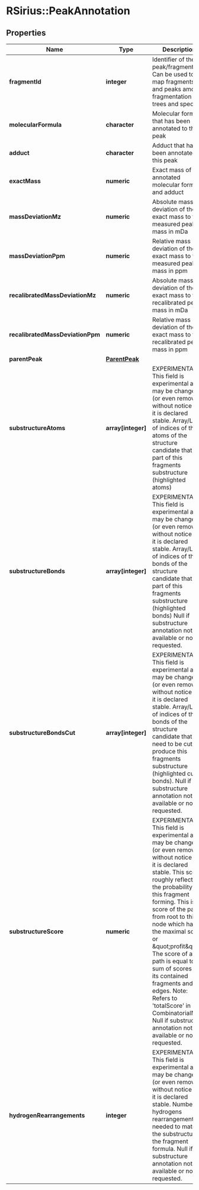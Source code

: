 # RSirius::PeakAnnotation


## Properties
Name | Type | Description | Notes
------------ | ------------- | ------------- | -------------
**fragmentId** | **integer** | Identifier of the peak/fragment. Can be used to map fragments and peaks  among fragmentation trees and spectra. | 
**molecularFormula** | **character** | Molecular formula that has been annotated to this peak | [optional] 
**adduct** | **character** | Adduct that has been annotated to this peak | [optional] 
**exactMass** | **numeric** | Exact mass of the annotated molecular formula and adduct | [optional] 
**massDeviationMz** | **numeric** | Absolute mass deviation of the exact mass to the measured peak mass in mDa | [optional] 
**massDeviationPpm** | **numeric** | Relative mass deviation of the exact mass to the measured peak mass in ppm | [optional] 
**recalibratedMassDeviationMz** | **numeric** | Absolute mass deviation of the exact mass to the recalibrated peak mass in mDa | [optional] 
**recalibratedMassDeviationPpm** | **numeric** | Relative mass deviation of the exact mass to the recalibrated peak mass in ppm | [optional] 
**parentPeak** | [**ParentPeak**](ParentPeak.md) |  | [optional] 
**substructureAtoms** | **array[integer]** | EXPERIMENTAL: This field is experimental and may be changed (or even removed) without notice until it is declared stable.   Array/List of indices of the atoms of the structure candidate that are part of this fragments substructure  (highlighted atoms) | [optional] 
**substructureBonds** | **array[integer]** | EXPERIMENTAL: This field is experimental and may be changed (or even removed) without notice until it is declared stable.   Array/List of indices of the bonds of the structure candidate that are part of this fragments substructure  (highlighted bonds)   Null if substructure annotation not available or not requested. | [optional] 
**substructureBondsCut** | **array[integer]** | EXPERIMENTAL: This field is experimental and may be changed (or even removed) without notice until it is declared stable.   Array/List of indices of the bonds of the structure candidate that need to be cut to produce this fragments  substructure (highlighted cutted bonds).   Null if substructure annotation not available or not requested. | [optional] 
**substructureScore** | **numeric** | EXPERIMENTAL: This field is experimental and may be changed (or even removed) without notice until it is declared stable.   This score roughly reflects the probability of this fragment forming.   This is the score of the path from root to this node which has the maximal score or \&quot;profit\&quot;.  The score of a path is equal to the sum of scores of its contained fragments and edges.  Note: Refers to &#39;totalScore&#39; in CombinatorialNode   Null if substructure annotation not available or not requested. | [optional] 
**hydrogenRearrangements** | **integer** | EXPERIMENTAL: This field is experimental and may be changed (or even removed) without notice until it is declared stable.   Number of hydrogens rearrangements needed to match the substructure to the fragment formula.   Null if substructure annotation not available or not requested. | [optional] 


